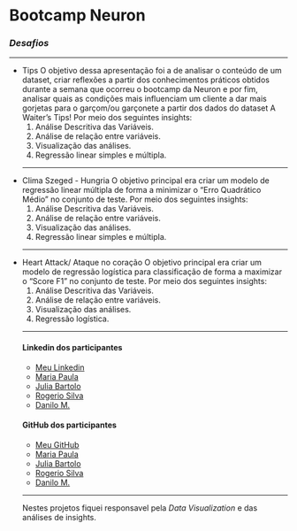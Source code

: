 # **Bootcamp Neuron**
### *Desafios*
***
* Tips
    O objetivo dessa apresentação foi a de analisar o conteúdo de um dataset, criar reflexões a partir dos conhecimentos práticos obtidos durante a semana que ocorreu o bootcamp     da Neuron e por fim, analisar quais as condições mais influenciam um cliente a dar mais gorjetas para o garçom/ou garçonete a partir dos dados do dataset A Waiter’s Tips!
    Por meio dos seguintes insights: 
    1.  Análise Descritiva das Variáveis.
    2.  Análise de relação entre variáveis.
    3.  Visualização das análises.
    4.  Regressão linear simples e múltipla.
    ***
* Clima Szeged - Hungria
    O objetivo principal era criar um modelo de regressão linear múltipla de forma a minimizar o “Erro Quadrático Médio” no conjunto de teste.
    Por meio dos seguintes insights: 
    1. Análise Descritiva das Variáveis.
    2. Análise de relação entre variáveis.
    3. Visualização das análises.
    4. Regressão linear simples e múltipla.
    ***
* Heart Attack/ Ataque no coração
    O objetivo principal era criar um modelo de regressão logística para classificação de forma a maximizar o “Score F1” no conjunto de teste.
    Por meio dos seguintes insights:
    1. Análise Descritiva das Variáveis.
    2. Análise de relação entre variáveis.
    3. Visualização das análises.
    4. Regressão logística.
    ***
    #### Linkedin dos participantes 
    * [Meu Linkedin](https://www.linkedin.com/in/maksonvinicio/)
    * [Maria Paula](https://www.linkedin.com/in/mpdiasrosa/)
    * [Julia Bartolo](https://www.linkedin.com/in/juliabartolo/)
    * [Rogerio Silva](https://www.linkedin.com/in/rogerio-silva-sampaio-037a7216/)
    * [Danilo M.](OFF)
    #### GitHub dos participantes
    * [Meu GitHub](https://github.com/MaksonViini)
    * [Maria Paula](https://github.com/mpdiasrosa)
    * [Julia Bartolo](OFF)
    * [Rogerio Silva](https://github.com/rssampaio)
    * [Danilo M.](OFF)
    ****
    Nestes projetos fiquei responsavel pela *Data Visualization* e das análises de insights.
